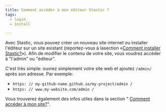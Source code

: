```yaml
---
title: Comment accéder à mon éditeur Stastic ?
tags:
  - login
  - install

---
```

Avec Stastic, vous pouvez créer un nouveau site internet ou installer l'éditeur sur un site existant (reportez-vous à lasection «[Comment installer Stastic?](/docs/fr/comment-installer-stastic)»).  Afin de modifier le contenu de votre site, vous voudrez accéder à "l'admin" ou "éditeur". 

C'est très simple: ouvrez simplement votre site web et ajoutez `/admin/` après son adresse. Par exemple: 

* `https: // my-github-name.github.io/my-project/admin /`
* `https: // www.my-website.com/admin /`

Vous trouverez également des infos utiles dans la section " [Comment accéder à mon site?](/docs/fr/comment-acceder-a-mon-site-web)".
